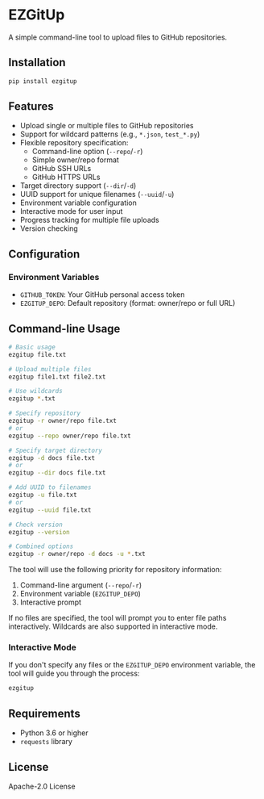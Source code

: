 # EZGitUp

A simple command-line tool to upload files to GitHub repositories.

## Installation

```bash
pip install ezgitup
```

## Features

- Upload single or multiple files to GitHub repositories
- Support for wildcard patterns (e.g., `*.json`, `test_*.py`)
- Flexible repository specification:
  - Command-line option (`--repo`/`-r`)
  - Simple owner/repo format
  - GitHub SSH URLs
  - GitHub HTTPS URLs
- Target directory support (`--dir`/`-d`)
- UUID support for unique filenames (`--uuid`/`-u`)
- Environment variable configuration
- Interactive mode for user input
- Progress tracking for multiple file uploads
- Version checking

## Configuration

### Environment Variables

- `GITHUB_TOKEN`: Your GitHub personal access token
- `EZGITUP_DEPO`: Default repository (format: owner/repo or full URL)

## Command-line Usage

```bash
# Basic usage
ezgitup file.txt

# Upload multiple files
ezgitup file1.txt file2.txt

# Use wildcards
ezgitup *.txt

# Specify repository
ezgitup -r owner/repo file.txt
# or
ezgitup --repo owner/repo file.txt

# Specify target directory
ezgitup -d docs file.txt
# or
ezgitup --dir docs file.txt

# Add UUID to filenames
ezgitup -u file.txt
# or
ezgitup --uuid file.txt

# Check version
ezgitup --version

# Combined options
ezgitup -r owner/repo -d docs -u *.txt
```

The tool will use the following priority for repository information:
1. Command-line argument (`--repo`/`-r`)
2. Environment variable (`EZGITUP_DEPO`)
3. Interactive prompt

If no files are specified, the tool will prompt you to enter file paths interactively. Wildcards are also supported in interactive mode.

### Interactive Mode

If you don't specify any files or the `EZGITUP_DEPO` environment variable, the tool will guide you through the process:

```bash
ezgitup
```

## Requirements

- Python 3.6 or higher
- `requests` library

## License

Apache-2.0 License